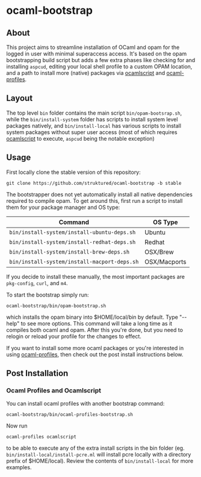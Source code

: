 # ocaml-bootstrap
## About
This project aims to streamline installation of OCaml and opam for the logged in user with minimal superaccess
access. It's based on the opam bootstrapping build script but adds a few extra phases like checking for 
and installing ```aspcud```, editing your local shell profile to a custom OPAM location, and a path to install 
more (native) packages via [ocamlscript](https://github.com/struktured/ocamlscript) 
and [ocaml-profiles](https://github.com/struktured/ocaml-profiles). 

## Layout

The top level ```bin``` folder contains the main script ```bin/opam-bootsrap.sh```, while the ```bin/install-system``` 
folder has scripts to install system level packages natively, and
```bin/install-local``` has various scripts to install system packages without super user access
(most of which requires [ocamlscript](https://github.com/struktured/ocamlscript) to execute, 
```aspcud``` being the notable exception)

## Usage

First locally clone the stable version of this repository:

```
git clone https://github.com/struktured/ocaml-bootstrap -b stable
```

The bootstrapper does not yet automatically install all native dependencies
required to compile opam. To get around this, first run a script to install
them for your package manager and OS type:


Command                                   | OS Type
------------------------------------------|----------
```bin/install-system/install-ubuntu-deps.sh```  | Ubuntu                              
```bin/install-system/install-redhat-deps.sh```  | Redhat      
```bin/install-system/install-brew-deps.sh```    | OSX/Brew                           
```bin/install-system/install-macport-deps.sh``` | OSX/Macports


If you decide to install these manually, the most important packages are ```pkg-config```, ```curl```, and ```m4```.

To start the bootstrap simply run:

```
ocaml-bootstrap/bin/opam-bootstrap.sh 
```

which installs the opam binary into $HOME/local/bin by default. Type "--help" to see more options. This command
will take a long time as it compiles both ocaml and opam. After this you're done, but you need to relogin or
reload your profile for the changes to effect.

If you want to install some more ocaml packages or you're interested in using
[ocaml-profiles](https://github.com/struktured/ocaml-profiles), then check out the post install instructions below.

## Post Installation

### Ocaml Profiles and Ocamlscript

You can install ocaml profiles with another bootstrap command:

```
ocaml-bootstrap/bin/ocaml-profiles-bootstrap.sh 
```

Now run

```
ocaml-profiles ocamlscript 
```

to be able to execute any of the extra install scripts in the bin folder (eg. ```bin/install-local/install-pcre.ml``` 
will install pcre locally with a directory prefix of $HOME/local). Review the contents of ```bin/install-local```
for more examples.

